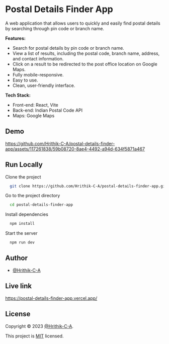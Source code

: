 
# Postal Details Finder App

A web application that allows users to quickly and easily find postal details by searching through pin code or branch name.

**Features:**

- Search for postal details by pin code or branch name.
- View a list of results, including the postal code, branch name, address, and contact information.
- Click on a result to be redirected to the post office location on Google Maps.
- Fully mobile-responsive.
- Easy to use.
- Clean, user-friendly interface.

**Tech Stack:**

- Front-end: React, Vite
- Back-end: Indian Postal Code API
- Maps: Google Maps


## Demo



https://github.com/Hrithik-C-A/postal-details-finder-app/assets/117261838/59b08720-8ae4-4492-a94d-634f5871a467


## Run Locally

Clone the project

```bash
  git clone https://github.com/Hrithik-C-A/postal-details-finder-app.git
```

Go to the project directory

```bash
  cd postal-details-finder-app
```

Install dependencies

```bash
  npm install
```

Start the server

```bash
  npm run dev
```

    
## Author

- [@Hrithik-C-A](https://github.com/Hrithik-C-A)


## Live link

https://postal-details-finder-app.vercel.app/

## License

Copyright © 2023 [@Hrithik-C-A](https://github.com/Hrithik-C-A).

This project is [MIT](./LICENCE.md) licensed.
